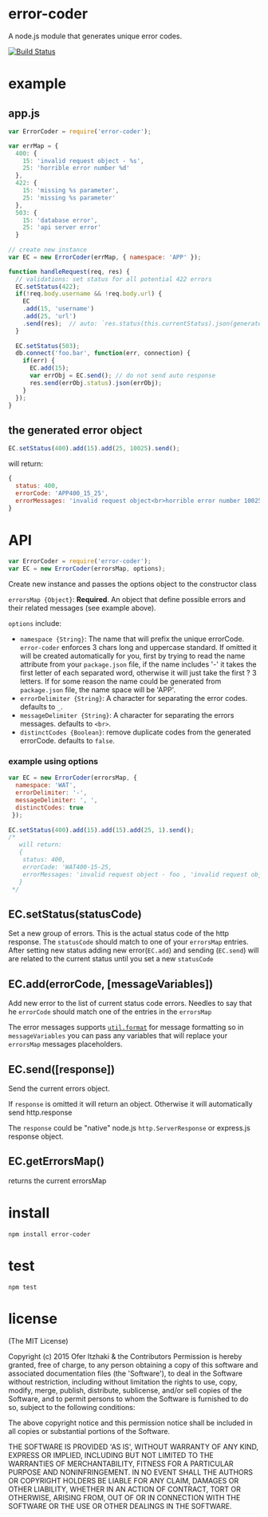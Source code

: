 
# error-coder
A node.js module that generates unique error codes.

[![Build Status](https://drone.io/github.com/oferitz/error-coder/status.png)](https://drone.io/github.com/oferitz/error-coder/latest)

# example

## app.js

```js
var ErrorCoder = require('error-coder');

var errMap = {
  400: {
    15: 'invalid request object - %s',
    25: 'horrible error number %d'
  },
  422: {
    15: 'missing %s parameter',
    25: 'missing %s parameter'
  },
  503: {
    15: 'database error',
    25: 'api server error'
  }
 
// create new instance
var EC = new ErrorCoder(errMap, { namespace: 'APP' });

function handleRequest(req, res) {
  // validations: set status for all potential 422 errors
  EC.setStatus(422);
  if(!req.body.username && !req.body.url) {
    EC
    .add(15, 'username')
    .add(25, 'url')
    .send(res);  // auto: `res.status(this.currentStatus).json(generatedErrorsObject)`
  }
  
  EC.setStatus(503);
  db.connect('foo.bar', function(err, connection) {
    if(err) {
      EC.add(15);
      var errObj = EC.send(); // do not send auto response
      res.send(errObj.status).json(errObj);
    }
  });
}
```

## the generated error object

```js
EC.setStatus(400).add(15).add(25, 10025).send();
```
will return:

```js
{
  status: 400,
  errorCode: 'APP400_15_25',
  errorMessages: 'invalid request object<br>horrible error number 10025'
}
```

# API

```js
var ErrorCoder = require('error-coder');
var EC = new ErrorCoder(errorsMap, options);
```

Create new instance and passes the options object to the constructor class

`errorsMap {Object}`: **Required**. An object that define possible errors and their related messages (see example above).

`options` include:
  * `namespace {String}`: The name that will prefix the unique errorCode. `error-coder` enforces 3 chars long and uppercase standard.
    If omitted it will be created automatically for you, first by trying to read the name attribute from your `package.json` file,
    if the name includes '-' it takes the first letter of each separated word, otherwise it will just take the first ? 3 letters. 
    If for some reason the name could be generated from `package.json` file, the name space will be 'APP'.
  * `errorDelimiter {String}`: A character for separating the error codes. defaults to `_`.
  * `messageDelimiter {String}`: A character for separating the errors messages. defaults to `<br>`.
  * `distinctCodes {Boolean}`: remove duplicate codes from the generated errorCode. defaults to `false`.
  
### example using options
  ```js
  var EC = new ErrorCoder(errorsMap, {
    namespace: 'WAT', 
    errorDelimiter: '-', 
    messageDelimiter: ', ', 
    distinctCodes: true
   });
   
  EC.setStatus(400).add(15).add(15).add(25, 1).send();
  /*
     will return:
     {
      status: 400,
      errorCode: 'WAT400-15-25,
      errorMessages: 'invalid request object - foo , 'invalid request object - bar, horrible error number 1'   
     }
   */
  ```

  
## EC.setStatus(statusCode)

Set a new group of errors. This is the actual status code of the http response.
The `statusCode` should match to one of your `errorsMap` entries. 
After setting new status adding new error(`EC.add`) and sending (`EC.send`)
will are related to the current status until you set a new `statusCode`


## EC.add(errorCode, [messageVariables])

Add new error to the list of current status code errors. Needles to say that he `errorCode` should match one of the entries in the `errorsMap`

The error messages supports [`util.format`](https://nodejs.org/api/util.html#util_util_format_format) for message formatting
so in `messageVariables` you can pass any variables that will replace your `errorsMap` messages placeholders.

## EC.send([response])

Send the current errors object.

If `response` is omitted it will return an object. Otherwise it will automatically send http.response

The `response` could be "native" node.js `http.ServerResponse` or express.js response object.

## EC.getErrorsMap()

returns the current errorsMap


# install

```
npm install error-coder
```

# test

```
npm test
```
# license

(The MIT License)

Copyright (c) 2015 Ofer Itzhaki & the Contributors
Permission is hereby granted, free of charge, to any person obtaining a copy of this software and associated documentation files (the 'Software'), to deal in the Software without restriction, including without limitation the rights to use, copy, modify, merge, publish, distribute, sublicense, and/or sell copies of the Software, and to permit persons to whom the Software is furnished to do so, subject to the following conditions:

The above copyright notice and this permission notice shall be included in all copies or substantial portions of the Software.

THE SOFTWARE IS PROVIDED 'AS IS', WITHOUT WARRANTY OF ANY KIND, EXPRESS OR IMPLIED, INCLUDING BUT NOT LIMITED TO THE WARRANTIES OF MERCHANTABILITY, FITNESS FOR A PARTICULAR PURPOSE AND NONINFRINGEMENT. IN NO EVENT SHALL THE AUTHORS OR COPYRIGHT HOLDERS BE LIABLE FOR ANY CLAIM, DAMAGES OR OTHER LIABILITY, WHETHER IN AN ACTION OF CONTRACT, TORT OR OTHERWISE, ARISING FROM, OUT OF OR IN CONNECTION WITH THE SOFTWARE OR THE USE OR OTHER DEALINGS IN THE SOFTWARE.
